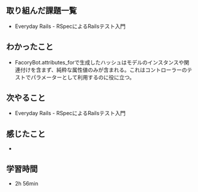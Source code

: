 ## 取り組んだ課題一覧
- Everyday Rails - RSpecによるRailsテスト入門
## わかったこと
- FacoryBot.attributes_forで生成したハッシュはモデルのインスタンスや関連付けを含まず、純粋な属性値のみが含まれる。これはコントローラーのテストでパラメーターとして利用するのに役に立つ。
## 次やること
- Everyday Rails - RSpecによるRailsテスト入門
## 感じたこと
- 
## 学習時間
- 2h 56min